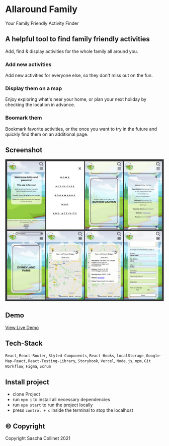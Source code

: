 # Allaround Family

Your Family Friendly Activity Finder

## A helpful tool to find family friendly activities

Add, find & display activities for the whole family all around you.

### Add new activities

Add new activities for everyone else, so they don't miss out on the fun.

### Display them on a map

Enjoy exploring what's near your home, or plan your next holiday by checking the location in advance.

### Boomark them

Bookmark favorite activities, or the once you want to try in the future and quickly find them on an additional page.

## Screenshot

![Allaround Family](./allaround-family.png)

## Demo

[View Live Demo](http://capstone-project-rosy.vercel.app/)

## Tech-Stack

`React`,
`React-Router`,
`Styled-Components`,
`React-Hooks`,
`localStorage`,
`Google-Map-React`,
`React-Testing-Library`,
`Storybook`,
`Vercel`,
`Node.js`,
`npm`,
`Git Workflow`,
`Figma`,
`Scrum`

## Install project

- clone Project
- run `npm i` to install all necessary dependencies
- run `npm start` to run the project locally
- press `control + c` inside the terminal to stop the localhost

## © Copyright

Copyright Sascha Collinet 2021
